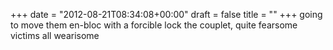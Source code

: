 +++
date = "2012-08-21T08:34:08+00:00"
draft = false
title = ""
+++
going to move them en-bloc
with a forcible lock
the couplet, quite fearsome
victims all wearisome
